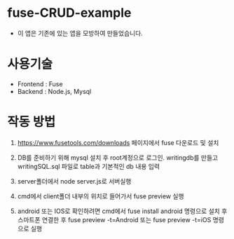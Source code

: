 # fuse-CRUD-example

* 이 앱은 기존에 있는 앱을 모방하여 만들었습니다.

# 사용기술

* Frontend : Fuse
* Backend : Node.js, Mysql

# 작동 방법

1. https://www.fusetools.com/downloads 페이지에서 fuse 다운로드 및 설치

2. DB를 준비하기 위해 mysql 설치 후 root계정으로 로그인. writingdb를 만들고 writingSQL.sql 파일로 table과 기본적인 db 내용 입력 

3. server폴더에서 node server.js로 서버실행

4. cmd에서 client폴더 내부의 위치로 들어가서 fuse preview 실행

5. android 또는 IOS로 확인하려면 cmd에서 fuse install android 명령으로 설치 후 스마트폰 연결한 후 fuse preview -t=Android 또는 fuse preview -t=iOS 명령으로 실행 

